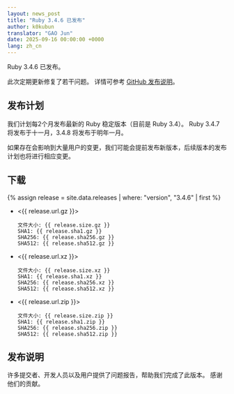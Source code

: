 ```yaml
---
layout: news_post
title: "Ruby 3.4.6 已发布"
author: k0kubun
translator: "GAO Jun"
date: 2025-09-16 00:00:00 +0000
lang: zh_cn
---
```


Ruby 3.4.6 已发布。

此次定期更新修复了若干问题。
详情可参考 [GitHub 发布说明](https://github.com/ruby/ruby/releases/tag/v3_4_6)。

## 发布计划

我们计划每2个月发布最新的 Ruby 稳定版本（目前是 Ruby 3.4）。
Ruby 3.4.7 将发布于十一月，3.4.8 将发布于明年一月。

如果存在会影响到大量用户的变更，我们可能会提前发布新版本，后续版本的发布计划也将进行相应变更。

## 下载

{% assign release = site.data.releases | where: "version", "3.4.6" | first %}

* <{{ release.url.gz }}>

      文件大小: {{ release.size.gz }}
      SHA1: {{ release.sha1.gz }}
      SHA256: {{ release.sha256.gz }}
      SHA512: {{ release.sha512.gz }}

* <{{ release.url.xz }}>

      文件大小: {{ release.size.xz }}
      SHA1: {{ release.sha1.xz }}
      SHA256: {{ release.sha256.xz }}
      SHA512: {{ release.sha512.xz }}

* <{{ release.url.zip }}>

      文件大小: {{ release.size.zip }}
      SHA1: {{ release.sha1.zip }}
      SHA256: {{ release.sha256.zip }}
      SHA512: {{ release.sha512.zip }}

## 发布说明

许多提交者、开发人员以及用户提供了问题报告，帮助我们完成了此版本。
感谢他们的贡献。
